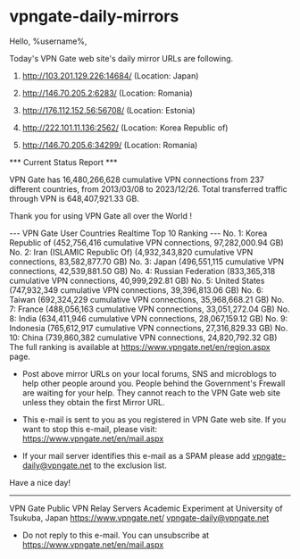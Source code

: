 # vpngate-daily-mirrors

Hello, %username%,

Today's VPN Gate web site's daily mirror URLs are following.

1. http://103.201.129.226:14684/
   (Location: Japan)

2. http://146.70.205.2:6283/
   (Location: Romania)

3. http://176.112.152.56:56708/
   (Location: Estonia)

4. http://222.101.11.136:2562/
   (Location: Korea Republic of)

5. http://146.70.205.6:34299/
   (Location: Romania)


*** Current Status Report ***

VPN Gate has 16,480,266,628 cumulative VPN connections from 237 different countries, from 2013/03/08 to 2023/12/26.
Total transferred traffic through VPN is 648,407,921.33 GB.

Thank you for using VPN Gate all over the World !


--- VPN Gate User Countries Realtime Top 10 Ranking ---
No. 1: Korea Republic of (452,756,416 cumulative VPN connections, 97,282,000.94 GB)
No. 2: Iran (ISLAMIC Republic Of) (4,932,343,820 cumulative VPN connections, 83,582,877.70 GB)
No. 3: Japan (496,551,115 cumulative VPN connections, 42,539,881.50 GB)
No. 4: Russian Federation (833,365,318 cumulative VPN connections, 40,999,292.81 GB)
No. 5: United States (747,932,349 cumulative VPN connections, 39,396,813.06 GB)
No. 6: Taiwan (692,324,229 cumulative VPN connections, 35,968,668.21 GB)
No. 7: France (488,056,163 cumulative VPN connections, 33,051,272.04 GB)
No. 8: India (634,411,946 cumulative VPN connections, 28,067,159.12 GB)
No. 9: Indonesia (765,612,917 cumulative VPN connections, 27,316,829.33 GB)
No. 10: China (739,860,382 cumulative VPN connections, 24,820,792.32 GB)
The full ranking is available at https://www.vpngate.net/en/region.aspx page.


* Post above mirror URLs on your local forums, SNS and microblogs
  to help other people around you.
  People behind the Government's Frewall are waiting for your help.
  They cannot reach to the VPN Gate web site
  unless they obtain the first Mirror URL.

* This e-mail is sent to you as you registered in VPN Gate web site.
  If you want to stop this e-mail, please visit:
  https://www.vpngate.net/en/mail.aspx

* If your mail server identifies this e-mail as a SPAM
  please add vpngate-daily@vpngate.net to the exclusion list.

Have a nice day!

------------------------------------------------------
VPN Gate Public VPN Relay Servers
Academic Experiment at University of Tsukuba, Japan
https://www.vpngate.net/
vpngate-daily@vpngate.net
* Do not reply to this e-mail.
  You can unsubscribe at https://www.vpngate.net/en/mail.aspx


